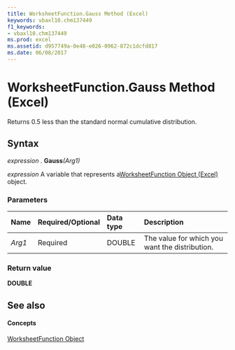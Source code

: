 ```yaml
---
title: WorksheetFunction.Gauss Method (Excel)
keywords: vbaxl10.chm137449
f1_keywords:
- vbaxl10.chm137449
ms.prod: excel
ms.assetid: d957749a-0e48-e026-0962-872c1dcfd817
ms.date: 06/08/2017
---
```



# WorksheetFunction.Gauss Method (Excel)

Returns 0.5 less than the standard normal cumulative distribution.


## Syntax

 _expression_ . **Gauss**_(Arg1)_

 _expression_ A variable that represents a[WorksheetFunction Object (Excel)](Excel.WorksheetFunction.md) object.


### Parameters



|**Name**|**Required/Optional**|**Data type**|**Description**|
|:-----|:-----|:-----|:-----|
| _Arg1_|Required|DOUBLE|The value for which you want the distribution.|

### Return value

 **DOUBLE**


## See also


#### Concepts


[WorksheetFunction Object](Excel.WorksheetFunction.md)

